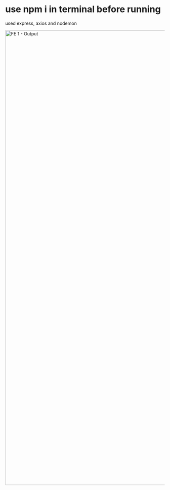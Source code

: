 # use npm i in terminal before running
used express, axios and nodemon

<img width="1440" alt="FE 1 - Output" src="https://github.com/aswinjak/20BCS4012/assets/105501058/3e6e3c3c-3341-406e-9c54-a86f386e53e9">
